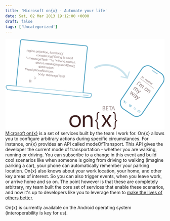 ```yaml
---
title: 'Microsoft on{x} - Automate your life'
date: Sat, 02 Mar 2013 19:12:00 +0000
draft: false
tags: ['Uncategorized']
---
```


[![Microsoft on{x}](/2013/03/microsoft-onx.png)](https://www.onx.ms/)[Microsoft on{x}](https://www.onx.ms/) is a set of services built by the team I work for. On{x} allows you to configure arbitrary actions during specific circumstances. For instance, on{x} provides an API called modeOfTransport. This API gives the developer the current mode of transportation - whether you are walking, running or driving. You can subscribe to a change in this event and build cool scenarios like when someone is going from driving to walking (imagine parking a car), your phone can automatically remember your parking location. On{x} also knows about your work location, your home, and other key areas of interest. So you can also trigger events, when you leave work, or arrive home and so on. The point however is that these are completely arbitrary, my team built the core set of services that enable these scenarios, and now it's up to developers like you to leverage them to [make the lives of others better](https://www.youtube.com/watch?v=qfLMTsIJsoo). 

On{x} is currently available on the Android operating system (interoperability is key for us).